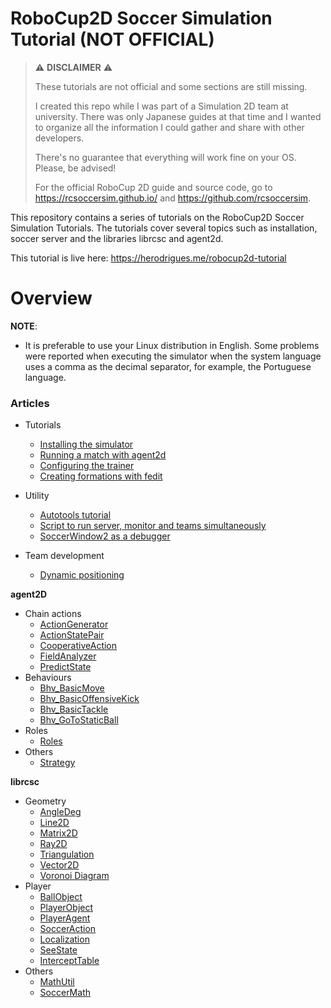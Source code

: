 # RoboCup2D Soccer Simulation Tutorial (NOT OFFICIAL)

> :warning: **DISCLAIMER** :warning:
> 
> These tutorials are not official and some sections are still missing.
>
> I created this repo while I was part of a Simulation 2D team at university. There was only Japanese guides at that time and I wanted to organize all the information I could gather and share with other developers.
>
> There's no guarantee that everything will work fine on your OS. Please, be advised!
>
> For the official RoboCup 2D guide and source code, go to https://rcsoccersim.github.io/ and https://github.com/rcsoccersim.

This repository contains a series of tutorials on the RoboCup2D Soccer Simulation Tutorials. The tutorials cover several topics such as installation, soccer server and the libraries librcsc and agent2d.

This tutorial is live here: https://herodrigues.me/robocup2d-tutorial

# Overview

**NOTE**:
- It is preferable to use your Linux distribution in English. Some problems were reported when executing the simulator when the system language uses a comma as the decimal separator, for example, the Portuguese language.

### Articles  

- Tutorials
    - [Installing the simulator](sections/installing-the-soccer-simulator.md)
    - [Running a match with agent2d](sections/running-a-match-with-agent2d.md)
    - [Configuring the trainer](sections/configuring-the-trainer.md)
    - [Creating formations with fedit](sections/formations-with-fedit.md)

- Utility
    - [Autotools tutorial](sections/autotools-tutorial.md)
    - [Script to run server, monitor and teams simultaneously](sections/script-for-running-server-and-match.md)
    - [SoccerWindow2 as a debugger](sections/soccerwindow2-debugger.md)

- Team development
    - [Dynamic positioning](sections/dynamic-positioning.md)

**agent2D**
- Chain actions
    - [ActionGenerator](sections/ActionGenerator.md)
    - [ActionStatePair](sections/ActionStatePair.md)
    - [CooperativeAction](sections/CooperativeAction.md)
    - [FieldAnalyzer](sections/FieldAnalyzer.md)
    - [PredictState](sections/PredictState.md)
- Behaviours
    - [Bhv_BasicMove](sections/Bhv_BasicMove.md)
    - [Bhv_BasicOffensiveKick](sections/Bhv_BasicOffensiveKick.md)
    - [Bhv_BasicTackle](sections/Bhv_BasicTackle.md)
    - [Bhv_GoToStaticBall](sections/Bhv_GoToStaticBall.md)
- Roles
    - [Roles](sections/Roles.md)
- Others
    - [Strategy](sections/Strategy.md)

**librcsc**
   - Geometry
     - [AngleDeg](sections/AngleDeg.md)
     - [Line2D](sections/Line2D.md)
     - [Matrix2D](sections/Matrix2D.md)
     - [Ray2D](sections/Ray2D.md)
     - [Triangulation](sections/Triangulation.md)
     - [Vector2D](sections/Vector2D.md)
     - [Voronoi Diagram](sections/VoronoiDiagram.md)
   - Player
     - [BallObject](sections/BallObject.md)
     - [PlayerObject](sections/PlayerObject.md)
     - [PlayerAgent](sections/PlayerAgent.md)
     - [SoccerAction](sections/SoccerAction.md)
     - [Localization](sections/Localization.md)
     - [SeeState](sections/SeeState.md)
     - [InterceptTable](sections/InterceptTable.md)
   - Others
     - [MathUtil](sections/MathUtil.md)
     - [SoccerMath](sections/SoccerMath.md)
